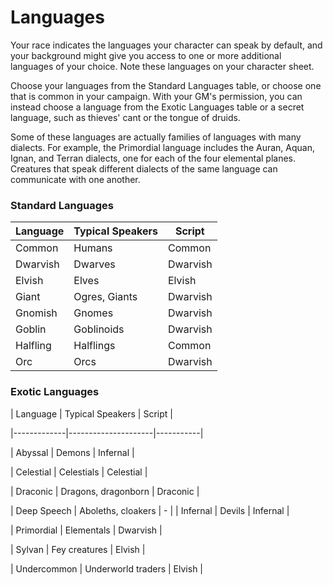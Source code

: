 # Languages 
Your race indicates the languages your character can speak by default, and your background might give you access to one or more additional languages of your choice. Note these languages on your character sheet.

Choose your languages from the Standard Languages table, or choose one that is common in your campaign. With your GM's permission, you can instead choose a language from the Exotic Languages table or a secret language, such as thieves' cant or the tongue of druids.

Some of these languages are actually families of languages with many dialects. For example, the Primordial language includes the Auran, Aquan, Ignan, and Terran dialects, one for each of the four elemental planes. Creatures that speak different dialects of the same language can communicate with one another.

### Standard Languages
| Language   | Typical Speakers  | Script   |
|------------|-------------------|----------|
| Common     | Humans            | Common   |
| Dwarvish   | Dwarves           | Dwarvish |
| Elvish     | Elves             | Elvish   |
| Giant      | Ogres, Giants     | Dwarvish |
| Gnomish    | Gnomes            | Dwarvish |
| Goblin     | Goblinoids        | Dwarvish |
| Halfling   | Halflings         | Common   |
| Orc        | Orcs              | Dwarvish |

### Exotic Languages
| Language    | Typical Speakers    | Script    |

|-------------|---------------------|-----------|

| Abyssal     | Demons              | Infernal  |

| Celestial   | Celestials          | Celestial |

| Draconic    | Dragons, dragonborn | Draconic  |

| Deep Speech | Aboleths, cloakers  | -         |
| Infernal    | Devils              | Infernal  |

| Primordial  | Elementals          | Dwarvish  |

| Sylvan      | Fey creatures       | Elvish    |

| Undercommon | Underworld traders  | Elvish    |
